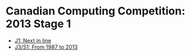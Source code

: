 # Canadian Computing Competition: 2013 Stage 1

* [J1: Next in line][]
* [J3/S1: From 1987 to 2013][]

[J1: Next in line]:         http://www.dmoj.ca/problem/ccc13j1
[J3/S1: From 1987 to 2013]: https://dmoj.ca/problem/ccc13j3
